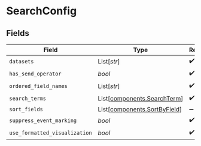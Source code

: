 # SearchConfig


## Fields

| Field                                                                  | Type                                                                   | Required                                                               | Description                                                            |
| ---------------------------------------------------------------------- | ---------------------------------------------------------------------- | ---------------------------------------------------------------------- | ---------------------------------------------------------------------- |
| `datasets`                                                             | List[*str*]                                                            | :heavy_check_mark:                                                     | N/A                                                                    |
| `has_send_operator`                                                    | *bool*                                                                 | :heavy_check_mark:                                                     | N/A                                                                    |
| `ordered_field_names`                                                  | List[*str*]                                                            | :heavy_check_mark:                                                     | N/A                                                                    |
| `search_terms`                                                         | List[[components.SearchTerm](../../models/components/searchterm.md)]   | :heavy_check_mark:                                                     | N/A                                                                    |
| `sort_fields`                                                          | List[[components.SortByField](../../models/components/sortbyfield.md)] | :heavy_minus_sign:                                                     | N/A                                                                    |
| `suppress_event_marking`                                               | *bool*                                                                 | :heavy_check_mark:                                                     | N/A                                                                    |
| `use_formatted_visualization`                                          | *bool*                                                                 | :heavy_check_mark:                                                     | N/A                                                                    |